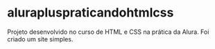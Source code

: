 # alurapluspraticandohtmlcss
Projeto desenvolvido no curso de HTML e CSS na prática da Alura. Foi criado um site simples.
